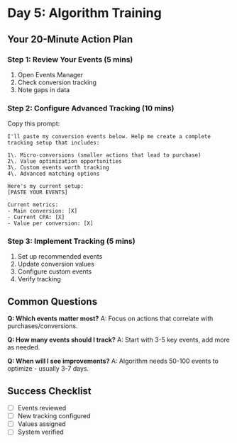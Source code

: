 # Day 5: Algorithm Training

## Your 20-Minute Action Plan

### Step 1: Review Your Events (5 mins)

1. Open Events Manager
2. Check conversion tracking
3. Note gaps in data

### Step 2: Configure Advanced Tracking (10 mins)

Copy this prompt:

```
I'll paste my conversion events below. Help me create a complete tracking setup that includes:

1\. Micro-conversions (smaller actions that lead to purchase)
2\. Value optimization opportunities
3\. Custom events worth tracking
4\. Advanced matching options

Here's my current setup:
[PASTE YOUR EVENTS]

Current metrics:
- Main conversion: [X]
- Current CPA: [X]
- Value per conversion: [X]
```

### Step 3: Implement Tracking (5 mins)

1. Set up recommended events
2. Update conversion values
3. Configure custom events
4. Verify tracking

## Common Questions

**Q: Which events matter most?** A: Focus on actions that correlate with purchases/conversions.

**Q: How many events should I track?** A: Start with 3-5 key events, add more as needed.

**Q: When will I see improvements?** A: Algorithm needs 50-100 events to optimize - usually 3-7 days.

## Success Checklist

- [ ] Events reviewed
- [ ] New tracking configured
- [ ] Values assigned
- [ ] System verified

